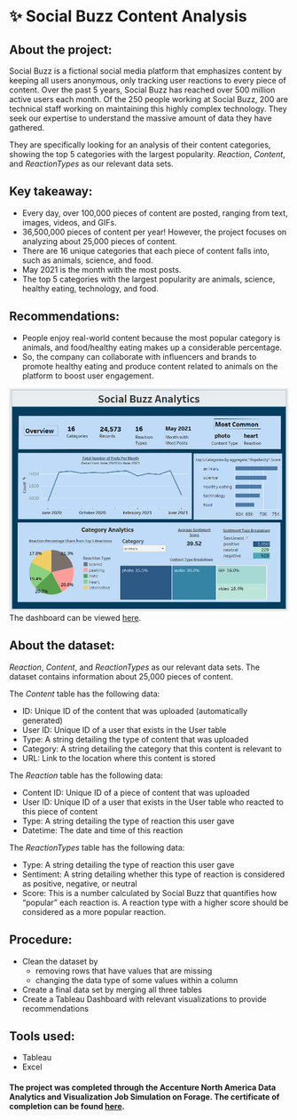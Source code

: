 # ✨ Social Buzz Content Analysis

## About the project:
Social Buzz is a fictional social media platform that emphasizes content by keeping all users anonymous, only tracking user reactions to every piece of content. Over the past 5 years, Social Buzz has reached over 500 million active users each month. 
Of the 250 people working at Social Buzz, 200 are technical staff working on maintaining this highly complex technology. They seek our expertise to understand the massive amount of data they have gathered. 

They are specifically looking for an analysis of their content categories, showing the top 5 categories with the largest popularity. *Reaction*, *Content*, and *ReactionTypes* as our relevant data sets.

## Key takeaway: 
- Every day, over 100,000 pieces of content are posted, ranging from text, images, videos, and GIFs.
- 36,500,000 pieces of content per year! However, the project focuses on analyzing about 25,000 pieces of content.
- There are 16 unique categories that each piece of content falls into, such as animals, science, and food.
- May 2021 is the month with the most posts.
- The top 5 categories with the largest popularity are animals, science, healthy eating, technology, and food.
  
## Recommendations:
- People enjoy real-world content because the most popular category is animals, and food/healthy eating makes up a considerable percentage.
- So, the company can collaborate with influencers and brands to promote healthy eating and produce content related to animals on the platform to boost user engagement.

![Screenshot](Tableau.png)
The dashboard can be viewed [here](https://public.tableau.com/app/profile/sai.sravani.sure/viz/SocialBuzz_17083481471150/Dashboard1).

## About the dataset:
*Reaction*, *Content*, and *ReactionTypes* as our relevant data sets. The dataset contains information about 25,000 pieces of content.

The *Content* table has the following data: 
  - ID: Unique ID of the content that was uploaded (automatically generated)
  - User ID: Unique ID of a user that exists in the User table
  - Type: A string detailing the type of content that was uploaded
  - Category: A string detailing the category that this content is relevant to
  - URL: Link to the location where this content is stored

The *Reaction* table has the following data: 
  - Content ID: Unique ID of a piece of content that was uploaded
  - User ID: Unique ID of a user that exists in the User table who reacted to this piece of content
  - Type: A string detailing the type of reaction this user gave
  - Datetime: The date and time of this reaction

The *ReactionTypes* table has the following data: 
  - Type: A string detailing the type of reaction this user gave
  - Sentiment: A string detailing whether this type of reaction is considered as positive, negative, or neutral
  - Score: This is a number calculated by Social Buzz that quantifies how “popular” each reaction is. A reaction type with a higher score should be considered as a more popular reaction.

## Procedure:
* Clean the dataset by
  - removing rows that have values that are missing
  - changing the data type of some values within a column
* Create a final data set by merging all three tables 
* Create a Tableau Dashboard with relevant visualizations to provide recommendations


## Tools used:
* Tableau
* Excel

#### The project was completed through the Accenture North America Data Analytics and Visualization Job Simulation on Forage. The certificate of completion can be found [here](Accenture.pdf).
